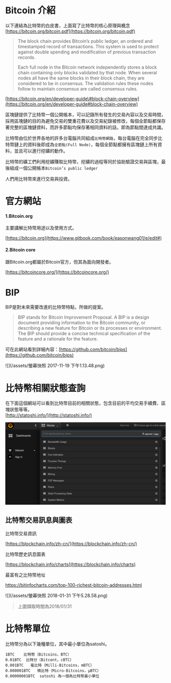 # Bitcoin 介紹

以下連結為比特幣的白皮書，上面寫了比特幣的核心原理與概念  
[https://bitcoin.org/bitcoin.pdf](https://bitcoin.org/bitcoin.pdf)

> The block chain provides Bitcoin’s public ledger, an ordered and timestamped record of transactions. This system is used to protect against double spending and modification of previous transaction records.
>
> Each full node in the Bitcoin network independently stores a block chain containing only blocks validated by that node. When several nodes all have the same blocks in their block chain, they are considered to be in consensus. The validation rules these nodes follow to maintain consensus are called consensus rules.

[https://bitcoin.org/en/developer-guide\#block-chain-overview](https://bitcoin.org/en/developer-guide#block-chain-overview)

區塊鏈提供了比特幣一個公開帳本，可以記錄所有發生的交易內容以及交易時間，採用區塊鏈的目的為避免交易的雙重花費以及交易紀錄被修改，每個全節點都保存著完整的區塊鏈資料，而許多節點均保存著相同資料的話，即為節點間達成共識。

比特幣由位於世界各地的許多台電腦共同組成`比特幣網路`，每台電腦在完全同步比特幣鏈上的資料後即成為`全節點(Full Node)`，每個全節點都擁有區塊鏈上所有資料，並且可以進行挖礦的動作。

比特幣的礦工們利用挖礦賺取比特幣，挖礦的過程等同於協助驗證交易與區塊，最後組成一個公開帳本`Bitcoin’s public ledger`

人們用比特幣來進行交易與投資。

# 官方網站

#### 1.Bitcoin.org

主要講解比特幣用途以及使用方式。

[https://bitcoin.org](https://www.gitbook.com/book/easonwang01/e/edit#)

#### 2.Bitcoin core

跟Bitcoin.org都屬於Bitcoin官方，但其為面向開發者。

[https://bitcoincore.org/](https://bitcoincore.org/)

# BIP

BIP是對未來需要改進的比特幣特點，所做的提案。

> BIP stands for Bitcoin Improvement Proposal. A BIP is a design document providing information to the Bitcoin community, or describing a new feature for Bitcoin or its processes or environment. The BIP should provide a concise technical specification of the feature and a rationale for the feature.

可在此網站看到詳細內容：[https://github.com/bitcoin/bips](https://github.com/bitcoin/bips)

![](/assets/螢幕快照 2017-11-19 下午1.13.48.png)

# 比特幣相關狀態查詢

在下面這個網站可以看到比特幣目前的相關狀態，包含目前的平均交易手續費、區塊狀態等等。  
[http://statoshi.info/](http://statoshi.info/)

![](/assets/a.png)

## 比特幣交易訊息與圖表

比特幣交易資訊

[https://blockchain.info/zh-cn/](https://blockchain.info/zh-cn/)

比特幣歷史訊息圖表

[https://blockchain.info/charts](https://blockchain.info/charts)

最富有之比特幣地址

https://bitinfocharts.com/top-100-richest-bitcoin-addresses.html

![](/assets/螢幕快照 2018-01-31 下午5.28.58.png)

> 上圖擷取時間為2018/01/31

# 比特幣單位

比特幣分為以下幾種單位，其中最小單位為satoshi。

```
1BTC    比特幣（Bitcoins，BTC）
0.01BTC  比特分（Bitcent，cBTC）
0.001BTC   毫比特（Milli-Bitcoins，mBTC）
0.000001BTC   微比特（Micro-Bitcoins，μBTC）
0.00000001BTC  satoshi 為一個為比特幣最小單位
```



